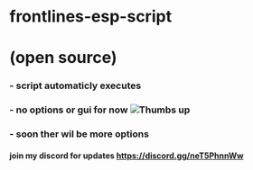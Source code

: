 # frontlines-esp-script
# (open source)
### - script automaticly executes
### - no options or gui for now                                                            ![Thumbs up](https://i.pinimg.com/564x/bb/19/2d/bb192d00960abc2efa068122e8fd44d8.jpg)

### - soon ther wil be more options
#### join my discord for  updates https://discord.gg/neT5PhnnWw




